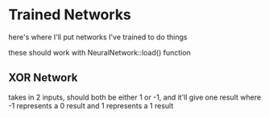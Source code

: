 # Trained Networks

here's where I'll put networks I've trained to do things

these should work with NeuralNetwork::load() function

## XOR Network

takes in 2 inputs, should both be either 1 or -1, and it'll give one result where -1 represents a 0 result and 1 represents a 1 result
